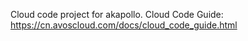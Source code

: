 Cloud code project for akapollo. Cloud Code Guide: https://cn.avoscloud.com/docs/cloud_code_guide.html